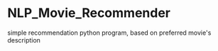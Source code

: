 # NLP_Movie_Recommender
simple recommendation python program, based on preferred movie's description

